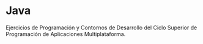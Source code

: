 # Java

Ejercicios de Programación y Contornos de Desarrollo del Ciclo Superior de Programación de Aplicaciones Multiplataforma.
